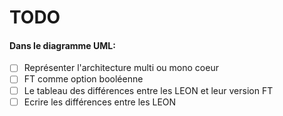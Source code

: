 # TODO

#### Dans le diagramme UML:
- [ ] Représenter l'architecture multi ou mono coeur
- [ ] FT comme option booléenne
- [ ] Le tableau des différences entre les LEON et leur version FT
- [ ] Ecrire les différences entre les LEON
